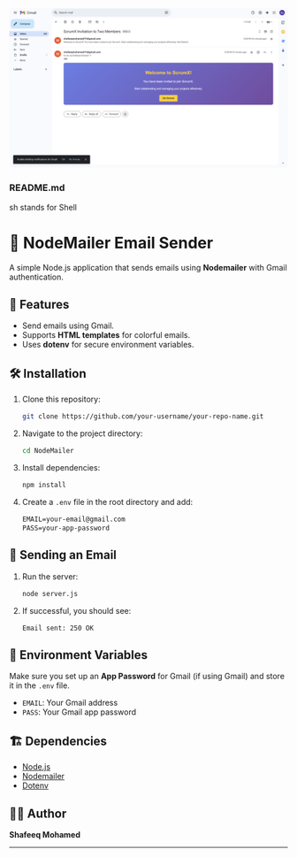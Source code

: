 ![Output Screen image](OutputImage.png)


### **README.md**  

sh stands for Shell

# 📧 NodeMailer Email Sender  

A simple Node.js application that sends emails using **Nodemailer** with Gmail authentication.  

## 🚀 Features  
- Send emails using Gmail.  
- Supports **HTML templates** for colorful emails.  
- Uses **dotenv** for secure environment variables.  

## 🛠️ Installation  

1. Clone this repository:  
   ```sh
   git clone https://github.com/your-username/your-repo-name.git
   ```
2. Navigate to the project directory:  
   ```sh
   cd NodeMailer
   ```
3. Install dependencies:  
   ```sh
   npm install
   ```
4. Create a `.env` file in the root directory and add:  
   ```
   EMAIL=your-email@gmail.com
   PASS=your-app-password
   ```

## 📩 Sending an Email  

1. Run the server:  
   ```sh
   node server.js
   ```
2. If successful, you should see:  
   ```
   Email sent: 250 OK
   ```

## 📝 Environment Variables  
Make sure you set up an **App Password** for Gmail (if using Gmail) and store it in the `.env` file.  

- `EMAIL`: Your Gmail address  
- `PASS`: Your Gmail app password  

## 🏗️ Dependencies  
- [Node.js](https://nodejs.org/)  
- [Nodemailer](https://nodemailer.com/)  
- [Dotenv](https://www.npmjs.com/package/dotenv)  

## 👨‍💻 Author  
**Shafeeq Mohamed**  

---

